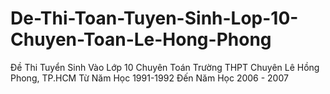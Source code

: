 # De-Thi-Toan-Tuyen-Sinh-Lop-10-Chuyen-Toan-Le-Hong-Phong
Đề Thi Tuyển Sinh Vào Lớp 10 Chuyên Toán Trường THPT Chuyên Lê Hồng Phong, TP.HCM Từ Năm Học 1991-1992 Đến Năm Học 2006 - 2007
